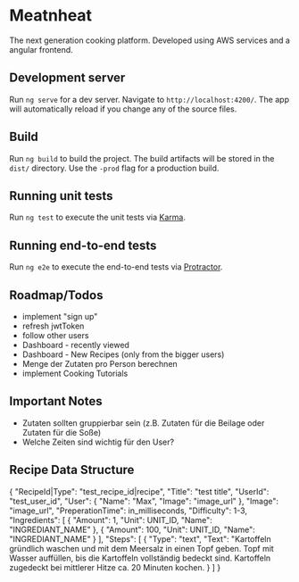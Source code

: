 # Meatnheat

The next generation cooking platform. Developed using AWS services and a angular frontend.

## Development server

Run `ng serve` for a dev server. Navigate to `http://localhost:4200/`. The app will automatically reload if you change any of the source files.

## Build

Run `ng build` to build the project. The build artifacts will be stored in the `dist/` directory. Use the `-prod` flag for a production build.

## Running unit tests

Run `ng test` to execute the unit tests via [Karma](https://karma-runner.github.io).

## Running end-to-end tests

Run `ng e2e` to execute the end-to-end tests via [Protractor](http://www.protractortest.org/).

## Roadmap/Todos

- implement "sign up"
- refresh jwtToken
- follow other users
- Dashboard - recently viewed
- Dashboard - New Recipes (only from the bigger users)
- Menge der Zutaten pro Person berechnen
- implement Cooking Tutorials

## Important Notes
- Zutaten sollten gruppierbar sein (z.B. Zutaten für die Beilage oder Zutaten für die Soße)
- Welche Zeiten sind wichtig für den User?


## Recipe Data Structure
{
  "RecipeId|Type": "test_recipe_id|recipe",
  "Title": "test title",
  "UserId": "test_user_id",
  "User": {
      "Name": "Max",
      "Image": "image_url"
  },
  "Image": "image_url",
  "PreperationTime": in_milliseconds,
  "Difficulty": 1-3,
  "Ingredients": [
      {
          "Amount": 1,
          "Unit": UNIT_ID,
          "Name": "INGREDIANT_NAME"
      },
      {
          "Amount": 100,
          "Unit": UNIT_ID,
          "Name": "INGREDIANT_NAME"
      }
  ],
  "Steps": [
      {
          "Type": "text",
          "Text": "Kartoffeln gründlich waschen und mit dem Meersalz in einen Topf geben. Topf mit Wasser auffüllen, bis die Kartoffeln vollständig bedeckt sind. Kartoffeln zugedeckt bei mittlerer Hitze ca. 20 Minuten kochen.
      }
  ]
}
